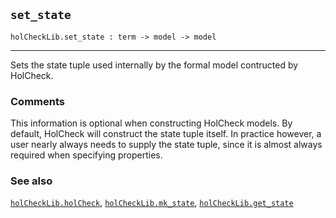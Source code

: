 ## `set_state`

``` hol4
holCheckLib.set_state : term -> model -> model
```

------------------------------------------------------------------------

Sets the state tuple used internally by the formal model contructed by
HolCheck.

### Comments

This information is optional when constructing HolCheck models. By
default, HolCheck will construct the state tuple itself. In practice
however, a user nearly always needs to supply the state tuple, since it
is almost always required when specifying properties.

### See also

[`holCheckLib.holCheck`](#holCheckLib.holCheck),
[`holCheckLib.mk_state`](#holCheckLib.mk_state),
[`holCheckLib.get_state`](#holCheckLib.get_state)
